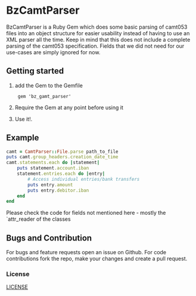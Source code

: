 # BzCamtParser

BzCamtParser is a Ruby Gem which does some basic parsing of camt053 files into an object structure
for easier usability instead of having to use an XML parser all the time.
Keep in mind that this does not include a complete parsing of the camt053 specification.
Fields that we did not need for our use-cases are simply ignored for now.

## Getting started

1. add the Gem to the Gemfile

        gem 'bz_gamt_parser'

2. Require the Gem at any point before using it
3. Use it!.

## Example
```ruby
camt = CamtParser::File.parse path_to_file
puts camt.group_headers.creation_date_time
camt.statements.each do |statement|
    puts statement.account.iban
    statement.entries.each do |entry|
        # Access individual entries/bank transfers
        puts entry.amount
        puts entry.debitor.iban
    end
end
```

Please check the code for fields not mentioned here - mostly the `attr_reader of the classes

## Bugs and Contribution
For bugs and feature requests open an issue on Github. For code contributions fork the repo, make your changes and create a pull request.

### License
[LICENSE](LICENSE)
